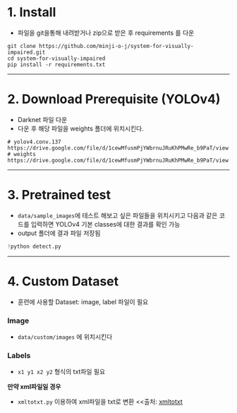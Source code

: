 # 1. Install
- 파일을 git을통해 내려받거나 zip으로 받은 후 requirements 를 다운
```
git clone https://github.com/minji-o-j/system-for-visually-impaired.git
cd system-for-visually-impaired
pip install -r requirements.txt
```

---
# 2. Download Prerequisite (YOLOv4)
- Darknet 파일 다운
- 다운 후 해당 파일을 weights 폴더에 위치시킨다.
```
# yolov4.conv.137
https://drive.google.com/file/d/1cewMfusmPjYWbrnuJRuKhPMwRe_b9PaT/view
# weights
https://drive.google.com/file/d/1cewMfusmPjYWbrnuJRuKhPMwRe_b9PaT/view
```

---
# 3. Pretrained test
- `data/sample_images`에 테스트 해보고 싶은 파일들을 위치시키고 다음과 같은 코드를 입력하면 YOLOv4 기본 classes에 대한 결과를 확인 가능
- output 폴더에 결과 파일 저장됨  
```py
!python detect.py
```

---
# 4. Custom Dataset
- 훈련에 사용할 Dataset: image, label 파일이 필요

### Image
- `data/custom/images` 에 위치시킨다

### Labels
- `x1 y1 x2 y2` 형식의 txt파일 필요

**만약 xml파일일 경우**
- `xmltotxt.py` 이용하여 xml파일을 txt로 변환      <<출처: [xmltotxt](https://github.com/Isabek/XmlToTxt)  



